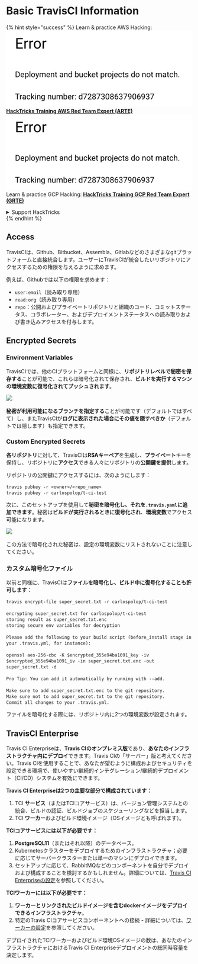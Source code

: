 # Basic TravisCI Information

{% hint style="success" %}
Learn & practice AWS Hacking:<img src="../../.gitbook/assets/image (1) (1).png" alt="" data-size="line">[**HackTricks Training AWS Red Team Expert (ARTE)**](https://training.hacktricks.xyz/courses/arte)<img src="../../.gitbook/assets/image (1) (1).png" alt="" data-size="line">\
Learn & practice GCP Hacking: <img src="../../.gitbook/assets/image (2).png" alt="" data-size="line">[**HackTricks Training GCP Red Team Expert (GRTE)**<img src="../../.gitbook/assets/image (2).png" alt="" data-size="line">](https://training.hacktricks.xyz/courses/grte)

<details>

<summary>Support HackTricks</summary>

* Check the [**subscription plans**](https://github.com/sponsors/carlospolop)!
* **Join the** 💬 [**Discord group**](https://discord.gg/hRep4RUj7f) or the [**telegram group**](https://t.me/peass) or **follow** us on **Twitter** 🐦 [**@hacktricks\_live**](https://twitter.com/hacktricks\_live)**.**
* **Share hacking tricks by submitting PRs to the** [**HackTricks**](https://github.com/carlospolop/hacktricks) and [**HackTricks Cloud**](https://github.com/carlospolop/hacktricks-cloud) github repos.

</details>
{% endhint %}

## Access

TravisCIは、Github、Bitbucket、Assembla、Gitlabなどのさまざまなgitプラットフォームと直接統合します。ユーザーにTravisCIが統合したいリポジトリにアクセスするための権限を与えるように求めます。

例えば、Githubでは以下の権限を求めます：

* `user:email`（読み取り専用）
* `read:org`（読み取り専用）
* `repo`：公開およびプライベートリポジトリと組織のコード、コミットステータス、コラボレーター、およびデプロイメントステータスへの読み取りおよび書き込みアクセスを付与します。

## Encrypted Secrets

### Environment Variables

TravisCIでは、他のCIプラットフォームと同様に、**リポジトリレベルで秘密を保存する**ことが可能で、これらは暗号化されて保存され、**ビルドを実行するマシンの環境変数に復号化されてプッシュされます**。

![](<../../.gitbook/assets/image (203).png>)

**秘密が利用可能になるブランチを指定する**ことが可能です（デフォルトではすべて）し、またTravisCIが**ログに表示された場合にその値を隠すべきか**（デフォルトでは隠します）も指定できます。

### Custom Encrypted Secrets

**各リポジトリ**に対して、TravisCIは**RSAキーペア**を生成し、**プライベート**キーを保持し、リポジトリに**アクセス**できる人々にリポジトリの**公開鍵を提供**します。

リポジトリの公開鍵にアクセスするには、次のようにします：
```
travis pubkey -r <owner>/<repo_name>
travis pubkey -r carlospolop/t-ci-test
```
次に、このセットアップを使用して**秘密を暗号化し、それを`.travis.yaml`に追加できます**。秘密は**ビルドが実行されるときに復号化され**、**環境変数**でアクセス可能になります。

![](<../../.gitbook/assets/image (139).png>)

この方法で暗号化された秘密は、設定の環境変数にリストされないことに注意してください。

### カスタム暗号化ファイル

以前と同様に、TravisCIは**ファイルを暗号化し、ビルド中に復号化することも許可します**：
```
travis encrypt-file super_secret.txt -r carlospolop/t-ci-test

encrypting super_secret.txt for carlospolop/t-ci-test
storing result as super_secret.txt.enc
storing secure env variables for decryption

Please add the following to your build script (before_install stage in your .travis.yml, for instance):

openssl aes-256-cbc -K $encrypted_355e94ba1091_key -iv $encrypted_355e94ba1091_iv -in super_secret.txt.enc -out super_secret.txt -d

Pro Tip: You can add it automatically by running with --add.

Make sure to add super_secret.txt.enc to the git repository.
Make sure not to add super_secret.txt to the git repository.
Commit all changes to your .travis.yml.
```
ファイルを暗号化する際には、リポジトリ内に2つの環境変数が設定されます。

## TravisCI Enterprise

Travis CI Enterpriseは、**Travis CIのオンプレミス版**であり、**あなたのインフラストラクチャ内にデプロイ**できます。Travis CIの「サーバー」版と考えてください。Travis CIを使用することで、あなたが望むように構成およびセキュリティを設定できる環境で、使いやすい継続的インテグレーション/継続的デプロイメント（CI/CD）システムを有効にできます。

**Travis CI Enterpriseは2つの主要な部分で構成されています：**

1. TCI **サービス**（またはTCIコアサービス）は、バージョン管理システムとの統合、ビルドの認証、ビルドジョブのスケジューリングなどを担当します。
2. TCI **ワーカー**およびビルド環境イメージ（OSイメージとも呼ばれます）。

**TCIコアサービスには以下が必要です：**

1. **PostgreSQL11**（またはそれ以降）のデータベース。
2. Kubernetesクラスターをデプロイするためのインフラストラクチャ；必要に応じてサーバークラスターまたは単一のマシンにデプロイできます。
3. セットアップに応じて、RabbitMQなどのコンポーネントを自分でデプロイおよび構成することを検討するかもしれません。詳細については、[Travis CI Enterpriseの設定](https://docs.travis-ci.com/user/enterprise/tcie-3.x-setting-up-travis-ci-enterprise/)を参照してください。

**TCIワーカーには以下が必要です：**

1. **ワーカーとリンクされたビルドイメージを含むdockerイメージをデプロイできるインフラストラクチャ**。
2. 特定のTravis CIコアサービスコンポーネントへの接続 - 詳細については、[ワーカーの設定](https://docs.travis-ci.com/user/enterprise/setting-up-worker/)を参照してください。

デプロイされたTCIワーカーおよびビルド環境OSイメージの数は、あなたのインフラストラクチャにおけるTravis CI Enterpriseデプロイメントの総同時容量を決定します。
